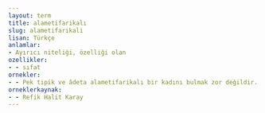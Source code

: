 ```yaml
---
layout: term
title: alametifarikalı
slug: alametifarikali
lisan: Türkçe
anlamlar:
- Ayırıcı niteliği, özelliği olan
ozellikler:
- - sıfat
ornekler:
- - Pek tipik ve âdeta alametifarikalı bir kadını bulmak zor değildir.
orneklerkaynak:
- - Refik Halit Karay
---
```

